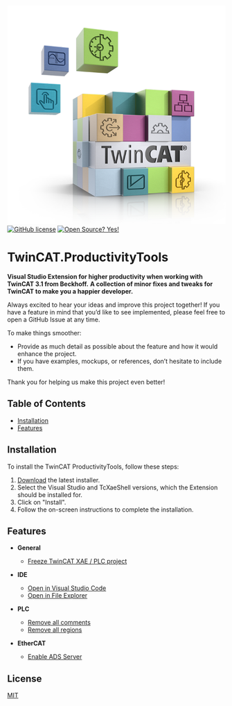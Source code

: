 ![TwinCAT logo](https://github.com/philippleidig/TwinCAT.ProductivityTools/blob/main/assets/images/twincat.png)
[![GitHub license](https://img.shields.io/github/license/Naereen/StrapDown.js.svg)](https://github.com/philippleidig/TwinCAT.ProductivityTools/blob/main/LICENSE)
[![Open Source? Yes!](https://badgen.net/badge/Open%20Source%20%3F/Yes%21/blue?icon=github)](https://github.com/philippleidig/TcUnit-VsExtension)

# TwinCAT.ProductivityTools

**Visual Studio Extension for higher productivity when working with TwinCAT 3.1 from Beckhoff.**
**A collection of minor fixes and tweaks for TwinCAT to make you a happier developer.**

Always excited to hear your ideas and improve this project together! If you have a feature in mind that you’d like to see implemented, please feel free to open a GitHub Issue at any time.

To make things smoother:
  - Provide as much detail as possible about the feature and how it would enhance the project.
  - If you have examples, mockups, or references, don’t hesitate to include them.
  
Thank you for helping us make this project even better! 


## Table of Contents
  - [Installation](#installation)
  - [Features](#features)

## Installation

To install the TwinCAT ProductivityTools, follow these steps:

1. [Download](https://github.com/philippleidig/TwinCAT.ProductivityTools/releases/latest) the latest installer.
3. Select the Visual Studio and TcXaeShell versions, which the Extension should be installed for.
4. Click on "Install".
5. Follow the on-screen instructions to complete the installation.

## Features

* **General**
  * [Freeze TwinCAT XAE / PLC project]()
	
* **IDE**
  * [Open in Visual Studio Code]()
  * [Open in File Explorer]()

* **PLC**
  * [Remove all comments]()
  * [Remove all regions]()

* **EtherCAT**
  * [Enable ADS Server]()

## License
[MIT](https://choosealicense.com/licenses/mit/)
